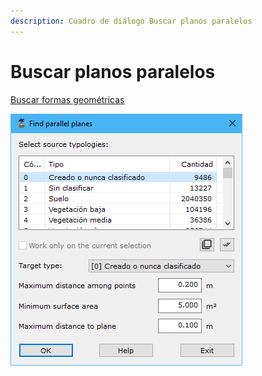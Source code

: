 ```yaml
---
description: Cuadro de diálogo Buscar planos paralelos
---
```


# Buscar planos paralelos

[Buscar formas geométricas](./)

![Cuadro de diálogo Buscar planos paralelos](<../../../.gitbook/assets/image (179).png>)
